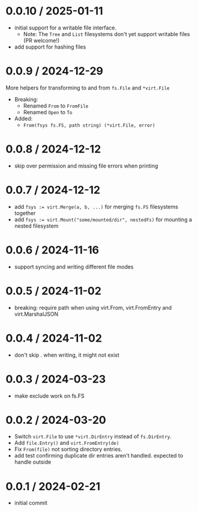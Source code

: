 # 0.0.10 / 2025-01-11

- initial support for a writable file interface.
  - Note: The `Tree` and `List` filesystems don't yet support writable files (PR welcome!)
- add support for hashing files

# 0.0.9 / 2024-12-29

More helpers for transforming to and from `fs.File` and `*virt.File`

- Breaking:
  - Renamed `From` to `FromFile`
  - Renamed `Open` to `To`
- Added:
  - `From(fsys fs.FS, path string) (*virt.File, error)`

# 0.0.8 / 2024-12-12

- skip over permission and missing file errors when printing

# 0.0.7 / 2024-12-12

- add `fsys := virt.Merge(a, b, ...)` for merging `fs.FS` filesystems together
- add `fsys := virt.Mount("some/mounted/dir", nestedFs)` for mounting a nested filesystem

# 0.0.6 / 2024-11-16

- support syncing and writing different file modes

# 0.0.5 / 2024-11-02

- breaking: require path when using virt.From, virt.FromEntry and virt.MarshalJSON

# 0.0.4 / 2024-11-02

- don't skip . when writing, it might not exist

# 0.0.3 / 2024-03-23

- make exclude work on fs.FS

# 0.0.2 / 2024-03-20

- Switch `virt.File` to use `*virt.DirEntry` instead of `fs.DirEntry`.
- Add `file.Entry()` and `virt.FromEntry(de)`
- Fix `From(file)` not sorting directory entries.
- add test confirming duplicate dir entries aren't handled. expected to handle outside

# 0.0.1 / 2024-02-21

- initial commit
